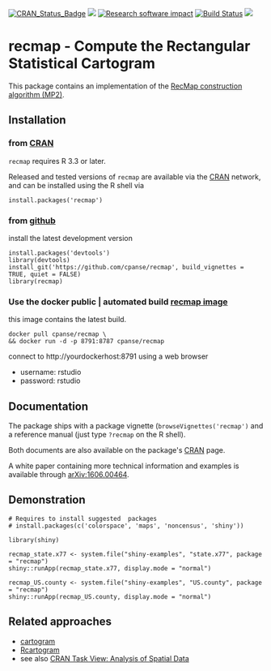 [![CRAN_Status_Badge](http://www.r-pkg.org/badges/version/recmap)](https://cran.r-project.org/package=recmap)
[![](https://images.microbadger.com/badges/image/cpanse/recmap.svg)](http://microbadger.com/images/cpanse/recmap "Get your own image badge on microbadger.com")
[![Research software impact](http://depsy.org/api/package/cran/recmap/badge.svg)](http://depsy.org/package/r/recmap)
[![Build Status](https://travis-ci.org/cpanse/recmap.svg)](https://travis-ci.org/cpanse/recmap) 
[![](http://cranlogs.r-pkg.org/badges/grand-total/recmap)](https://cran.r-project.org/package=recmap)
# recmap - Compute the Rectangular Statistical Cartogram

This package contains an implementation of the [RecMap construction algorithm (MP2)](http://dx.doi.org/10.1109/INFVIS.2004.57).


## Installation


### from [CRAN](https://CRAN.R-project.org/package=recmap)

`recmap` requires R 3.3 or later.

Released and tested versions of `recmap` are available via the 
[CRAN](https://CRAN.R-project.org/package=recmap) network, 
and can be installed using the R shell via

```{r}
install.packages('recmap')
```

### from [github](https://github.com/cpanse/recmap)

install the latest development version

```{r}
install.packages('devtools')
library(devtools)
install_git('https://github.com/cpanse/recmap', build_vignettes = TRUE, quiet = FALSE)
library(recmap)
```

### Use the docker public | automated build [recmap image](https://hub.docker.com/r/cpanse/recmap/) 

this image contains the latest build.

```{bash}
docker pull cpanse/recmap \
&& docker run -d -p 8791:8787 cpanse/recmap
```

connect to http://yourdockerhost:8791  using a web browser

* username: rstudio
* password: rstudio


## Documentation

The package ships with a package vignette (`browseVignettes('recmap')` 
and a reference manual (just type `?recmap` on the R shell).

Both documents are also available on the package's [CRAN](https://CRAN.R-project.org/package=recmap) page.

A white paper containing more technical information and examples is
available through [arXiv:1606.00464](https://arxiv.org/abs/1606.00464).

## Demonstration

```{r}
# Requires to install suggested  packages
# install.packages(c('colorspace', 'maps', 'noncensus', 'shiny'))

library(shiny)

recmap_state.x77 <- system.file("shiny-examples", "state.x77", package = "recmap")
shiny::runApp(recmap_state.x77, display.mode = "normal")

recmap_US.county <- system.file("shiny-examples", "US.county", package = "recmap")
shiny::runApp(recmap_US.county, display.mode = "normal")
```

## Related approaches

* [cartogram](https://CRAN.R-project.org/package=cartogram)
* [Rcartogram](https://github.com/omegahat/Rcartogram)
* see also [CRAN Task View: Analysis of Spatial Data](https://CRAN.R-project.org/view=Spatial)

